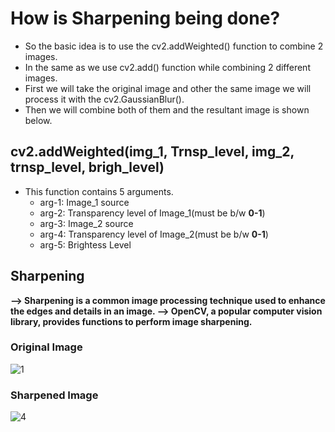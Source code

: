# How is **Sharpening** being done?
  * So the basic idea is to use the cv2.addWeighted() function to combine 2 images.
  * In the same as we use cv2.add() function while combining 2 different images.
  * First we will take the original image and other the same image we will process it with the cv2.GaussianBlur().
  * Then we will combine both of them and the resultant image is shown below.

## cv2.addWeighted(img_1, Trnsp_level, img_2, trnsp_level, brigh_level)
  * This function contains 5 arguments.
      -  arg-1: Image_1 source
      -  arg-2: Transparency level of Image_1(must be b/w **0-1**)
      -  arg-3: Image_2 source
      -  arg-4: Transparency level of Image_2(must be b/w **0-1**)
      -  arg-5: Brightess Level

## Sharpening 
**-->    Sharpening is a common image processing technique used to enhance the edges and details in an image.
-->      OpenCV, a popular computer vision library, provides functions to perform image sharpening.**

### Original Image

![1](https://github.com/Prerak8880/OpenCV_Python-Basics/assets/96664052/6d9bb323-a6bf-43c7-8e27-f485feafc950)

### Sharpened Image
![4](https://github.com/Prerak8880/OpenCV_Python-Basics/assets/96664052/aba82a8e-a785-4416-972b-ef1abbcdd749)
